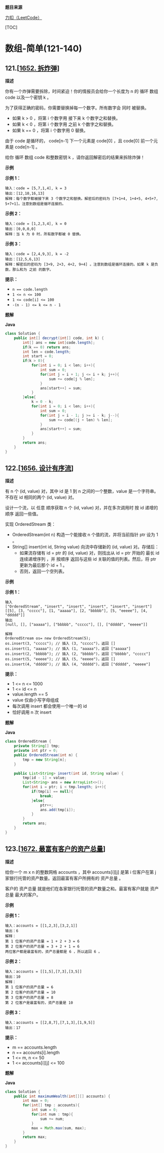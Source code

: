 **题目来源**

[力扣（LeetCode）](https://leetcode-cn.com/)

[TOC]



# 数组-简单(121-140)

## 121.[[1652. 拆炸弹](https://leetcode-cn.com/problems/defuse-the-bomb/)]

**描述**

你有一个炸弹需要拆除，时间紧迫！你的情报员会给你一个长度为 n 的 循环 数组 code 以及一个密钥 k 。

为了获得正确的密码，你需要替换掉每一个数字。所有数字会 同时 被替换。

- 如果 k > 0 ，将第 i 个数字用 接下来 k 个数字之和替换。
- 如果 k < 0 ，将第 i 个数字用 之前 k 个数字之和替换。
- 如果 k == 0 ，将第 i 个数字用 0 替换。

由于 code 是循环的， code[n-1] 下一个元素是 code[0] ，且 code[0] 前一个元素是 code[n-1] 。

给你 循环 数组 code 和整数密钥 k ，请你返回解密后的结果来拆除炸弹！

**示例**

**示例 1：**

```
输入：code = [5,7,1,4], k = 3
输出：[12,10,16,13]
解释：每个数字都被接下来 3 个数字之和替换。解密后的密码为 [7+1+4, 1+4+5, 4+5+7, 5+7+1]。注意到数组是循环连接的。
```

**示例 2：**

```
输入：code = [1,2,3,4], k = 0
输出：[0,0,0,0]
解释：当 k 为 0 时，所有数字都被 0 替换。
```

**示例 3：**

```
输入：code = [2,4,9,3], k = -2
输出：[12,5,6,13]
解释：解密后的密码为 [3+9, 2+3, 4+2, 9+4] 。注意到数组是循环连接的。如果 k 是负数，那么和为 之前 的数字。
```

**提示：**

- `n == code.length`
- `1 <= n <= 100`
- `1 <= code[i] <= 100`
- `-(n - 1) <= k <= n - 1`

**题解**

**Java**

```java
class Solution {
    public int[] decrypt(int[] code, int k) {
        int[] ans = new int[code.length];
        if(k == 0) return ans;
        int len = code.length;
        int start = 0;
        if(k > 0){
            for(int i = 0; i < len; i++){
                int sum = 0;
                for(int j = i + 1; j <= i + k; j++){
                    sum += code[j % len];
                }
                ans[start++] = sum;
            }
        }else{
            k = 0 - k;
            for(int i = 0; i < len; i++){
                int sum = 0;
                for(int j = i - 1; j >= i - k; j--){
                    sum += code[(j + len) % len];
                }
                ans[start++] = sum;
            }
        }
        return ans;
    }
}
```

## 122.[[1656. 设计有序流](https://leetcode-cn.com/problems/design-an-ordered-stream/)]

**描述**

有 n 个 (id, value) 对，其中 id 是 1 到 n 之间的一个整数，value 是一个字符串。不存在 id 相同的两个 (id, value) 对。

设计一个流，以 任意 顺序获取 n 个 (id, value) 对，并在多次调用时 按 id 递增的顺序 返回一些值。

实现 OrderedStream 类：

- OrderedStream(int n) 构造一个能接收 n 个值的流，并将当前指针 ptr 设为 1 。
- String[] insert(int id, String value) 向流中存储新的 (id, value) 对。存储后：
  - 如果流存储有 id = ptr 的 (id, value) 对，则找出从 id = ptr 开始的 最长 id 连续递增序列 ，并 按顺序 返回与这些 id 关联的值的列表。然后，将 ptr 更新为最后那个  id + 1 。
  - 否则，返回一个空列表。

**示例**

**示例 1：**

```
输入
["OrderedStream", "insert", "insert", "insert", "insert", "insert"]
[[5], [3, "ccccc"], [1, "aaaaa"], [2, "bbbbb"], [5, "eeeee"], [4, "ddddd"]]
输出
[null, [], ["aaaaa"], ["bbbbb", "ccccc"], [], ["ddddd", "eeeee"]]

解释
OrderedStream os= new OrderedStream(5);
os.insert(3, "ccccc"); // 插入 (3, "ccccc")，返回 []
os.insert(1, "aaaaa"); // 插入 (1, "aaaaa")，返回 ["aaaaa"]
os.insert(2, "bbbbb"); // 插入 (2, "bbbbb")，返回 ["bbbbb", "ccccc"]
os.insert(5, "eeeee"); // 插入 (5, "eeeee")，返回 []
os.insert(4, "ddddd"); // 插入 (4, "ddddd")，返回 ["ddddd", "eeeee"]
```

**提示：**

- 1 <= n <= 1000
- 1 <= id <= n
- value.length == 5
- value 仅由小写字母组成
- 每次调用 insert 都会使用一个唯一的 id
- 恰好调用 n 次 insert

**题解**

**Java**

```java
class OrderedStream {
    private String[] tmp;
    private int ptr = 0;
    public OrderedStream(int n) {
        tmp = new String[n];
    }
    
    public List<String> insert(int id, String value) {
        tmp[id - 1] = value;
        List<String> ans = new ArrayList<>();
        for(int i = ptr; i < tmp.length; i++){
            if(tmp[i] == null){
                break;
            }else{
                ptr++;
                ans.add(tmp[i]);
            }
        }
        return ans;
    }
}
```

## 123.[[1672. 最富有客户的资产总量](https://leetcode-cn.com/problems/richest-customer-wealth/)]

**描述**

给你一个 m x n 的整数网格 accounts ，其中 accounts[i][j] 是第 i 位客户在第 j 家银行托管的资产数量。返回最富有客户所拥有的 资产总量 。

客户的 资产总量 就是他们在各家银行托管的资产数量之和。最富有客户就是 资产总量 最大的客户。

**示例**

**示例 1：**

```
输入：accounts = [[1,2,3],[3,2,1]]
输出：6
解释：
第 1 位客户的资产总量 = 1 + 2 + 3 = 6
第 2 位客户的资产总量 = 3 + 2 + 1 = 6
两位客户都是最富有的，资产总量都是 6 ，所以返回 6 。
```

**示例 2：**

```
输入：accounts = [[1,5],[7,3],[3,5]]
输出：10
解释：
第 1 位客户的资产总量 = 6
第 2 位客户的资产总量 = 10 
第 3 位客户的资产总量 = 8
第 2 位客户是最富有的，资产总量是 10
```

**示例 3：**

```
输入：accounts = [[2,8,7],[7,1,3],[1,9,5]]
输出：17
```

**提示：**

- m == accounts.length
- n == accounts[i].length
- 1 <= m, n <= 50
- 1 <= accounts[i][j] <= 100

**题解**

**Java**

```java
class Solution {
    public int maximumWealth(int[][] accounts) {
        int max = 0;
        for(int[] tmp : accounts){
            int sum = 0;
            for(int num : tmp){
                sum += num;
            }
            max = Math.max(sum, max);
        }
        return max;
    }
}
```

